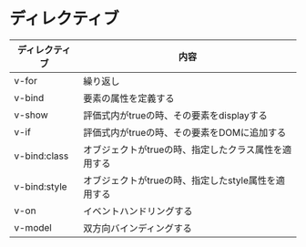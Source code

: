 
# ディレクティブ

| ディレクティブ | 内容                                                 |
|----------------|------------------------------------------------------|
| v-for          | 繰り返し                                             |
| v-bind         | 要素の属性を定義する                                 |
| v-show         | 評価式内がtrueの時、その要素をdisplayする            |
| v-if           | 評価式内がtrueの時、その要素をDOMに追加する          |
| v-bind:class   | オブジェクトがtrueの時、指定したクラス属性を適用する |
| v-bind:style   | オブジェクトがtrueの時、指定したstyle属性を適用する  |
| v-on           | イベントハンドリングする                             |
| v-model        | 双方向バインディングする                             |
